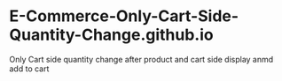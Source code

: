 # E-Commerce-Only-Cart-Side-Quantity-Change.github.io
 Only Cart side quantity change after product and cart side display anmd add to cart
